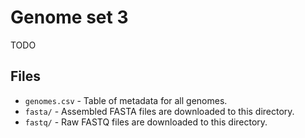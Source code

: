 # Genome set 3

TODO


## Files

* `genomes.csv` - Table of metadata for all genomes.
* `fasta/` - Assembled FASTA files are downloaded to this directory.
* `fastq/` - Raw FASTQ files are downloaded to this directory.
